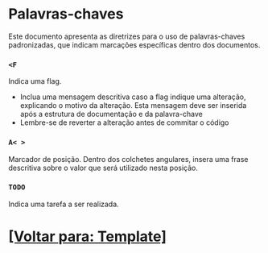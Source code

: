 # Palavras-chaves

Este documento apresenta as diretrizes para o uso de palavras-chaves padronizadas, que indicam marcações específicas dentro dos documentos.

### `<F`

Indica uma flag.

- Inclua uma mensagem descritiva caso a flag indique uma alteração, explicando o motivo da alteração. Esta mensagem deve ser inserida após a estrutura de documentação e da palavra-chave
- Lembre-se de reverter a alteração antes de commitar o código

### `A< >`

Marcador de posição. Dentro dos colchetes angulares, insera uma frase descritiva sobre o valor que será utilizado nesta posição.

### `TODO`

Indica uma tarefa a ser realizada.

# [[Voltar para: Template]](./1-template.md)